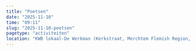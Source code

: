 ```yaml
---
title: "Poetsen"
date: "2025-11-10"
time: "09:11"
slug: "2025-11-10-poetsen"
pagetype: "activiteiten"
location: "KWB lokaal-De Werkman (Kerkstraat, Merchtem Flemish Region, Belgium)"
---
```




